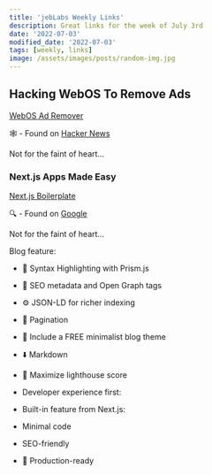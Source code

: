 ```yaml
---
title: 'jebLabs Weekly Links'
description: Great links for the week of July 3rd
date: '2022-07-03'
modified_date: '2022-07-03'
tags: [weekly, links]
image: /assets/images/posts/random-img.jpg
---
```


## Hacking WebOS To Remove Ads

[WebOS Ad Remover](https://forum.xda-developers.com/t/war-webos-ad-remover-version-1-00-released.4430395/)

🕸 - Found on [Hacker News](https://news.ycombinator.com/)

Not for the faint of heart...


### Next.js Apps Made Easy

[Next.js Boilerplate](https://github.com/ixartz/Next-js-Boilerplate)

🔍 - Found on [Google](https://google.com/)

Not for the faint of heart...


Blog feature:

- 🎈 Syntax Highlighting with Prism.js
- 🤖 SEO metadata and Open Graph tags
- ⚙️ JSON-LD for richer indexing
- 📖 Pagination
- 🌈 Include a FREE minimalist blog theme
- ⬇️ Markdown
- 💯 Maximize lighthouse score

- Developer experience first:
- Built-in feature from Next.js:
- Minimal code
- SEO-friendly
- 🚀 Production-ready